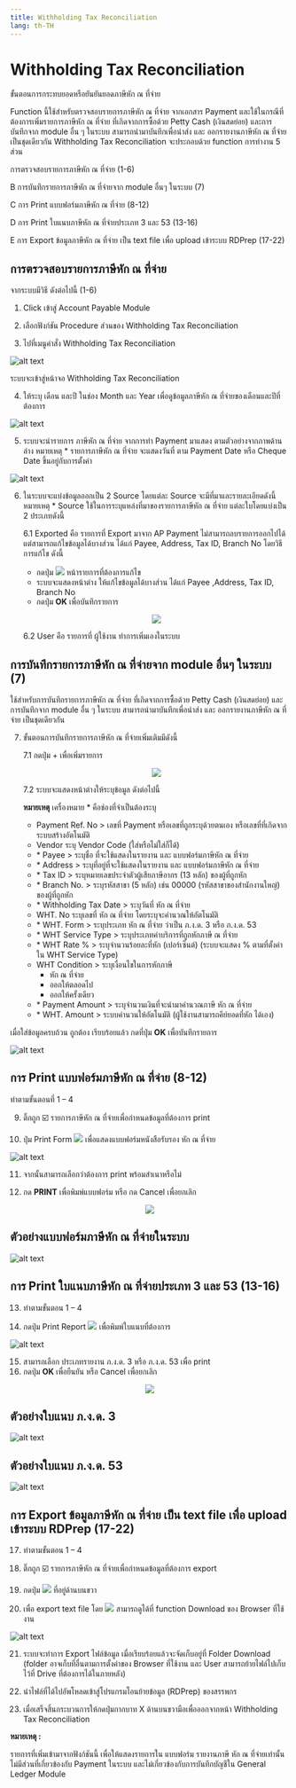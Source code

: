 ```yaml
---
title: Withholding Tax Reconciliation
lang: th-TH
---
```


# Withholding Tax Reconciliation

ขั้นตอนการกระทบยอดหรือยันยันยอดภาษีหัก ณ ที่จ่าย

Function นี้ใช้สำหรับตรวจสอบรายการภาษีหัก ณ ที่จ่าย จากเอกสาร Payment และใช้ในกรณีที่ต้องการเพิ่มรายการภาษีหัก ณ ที่จ่าย ที่เกิดจากการซื้อด้วย Petty Cash (เงินสดย่อย) และการบันทึกจาก module อื่น ๆ ในระบบ สามารถนำมาบันทึกเพื่อนำส่ง และ ออกรายงานภาษีหัก ณ ที่จ่าย เป็นชุดเดียวกัน
Withholding Tax Reconciliation จะประกอบด้วย function การทำงาน 5 ส่วน

การตรวจสอบรายการภาษีหัก ณ ที่จ่าย (1-6)

B การบันทึกรายการภาษีหัก ณ ที่จ่ายจาก module อื่นๆ ในระบบ (7)

C การ Print แบบฟอร์มภาษีหัก ณ ที่จ่าย (8-12)

D การ Print ใบแนบภาษีหัก ณ ที่จ่ายประเภท 3 และ 53 (13-16)

E การ Export ข้อมูลภาษีหัก ณ ที่จ่าย เป็น text file เพื่อ upload เข้าระบบ RDPrep (17-22)

## การตรวจสอบรายการภาษีหัก ณ ที่จ่าย

จากระบบมีวิธี ดังต่อไปนี้ (1-6)

1. Click เข้าสู่ Account Payable Module

2. เลือกฟังก์ชัน Procedure ส่วนของ Withholding Tax Reconciliation

3. ไปที่เมนูคำสั่ง Withholding Tax Reconciliation

![alt text](image-51.png)

ระบบจะเข้าสู่หน้าจอ Withholding Tax Reconciliation

4. ให้ระบุ เดือน และปี ในช่อง Month และ Year เพื่อดูข้อมูลภาษีหัก ณ ที่จ่ายของเดือนและปีที่ต้องการ

![alt text](image-52.png)

5. ระบบจะนำรายการ ภาษีหัก ณ ที่จ่าย จากการทำ Payment มาแสดง ตามตัวอย่างจากภาพด้านล่าง
   หมายเหตุ \* รายการภาษีหัก ณ ที่จ่าย จะแสดงวันที่ ตาม Payment Date หรือ Cheque Date ขึ้นอยู่กับการตั้งค่า

![alt text](image-53.png)

6. ในระบบจะแบ่งข้อมูลออกเป็น 2 Source โดยแต่ละ Source จะมีที่มาและรายละเอียดดังนี้
   หมายเหตุ \* Source ใช้ในการระบุแหล่งที่มาของรายการภาษีหัก ณ ที่จ่าย แต่ละใบโดยแบ่งเป็น 2 ประเภทดังนี้

   6.1 Exported คือ รายการที่ Export มาจาก AP Payment ไม่สามารถลบรายการออกไปได้ แต่สามารถแก้ไขข้อมูลได้บางส่วน ได้แก่ Payee, Address, Tax ID, Branch No โดยวิธีการแก้ไข ดังนี้

   - กดปุ่ม <img src="../public/edit_icon.svg" style="display: inline-block;" /> หน้ารายการที่ต้องการแก้ไข
   - ระบบจะแสดงหน้าต่าง ให้แก้ไขข้อมูลได้บางส่วน ได้แก่ Payee ,Address, Tax ID, Branch No
   - กดปุ่ม **<span class="btn">OK</span>** เพื่อบันทึกรายการ
   <p align="center">
    <img src="./image-54.png"  />
   </p>
   6.2 User คือ รายการที่ ผู้ใช้งาน ทำการเพิ่มเองในระบบ

## การบันทึกรายการภาษีหัก ณ ที่จ่ายจาก module อื่นๆ ในระบบ (7)

ใช้สำหรับการบันทึกรายการภาษีหัก ณ ที่จ่าย ที่เกิดจากการซื้อด้วย Petty Cash (เงินสดย่อย) และการบันทึกจาก module อื่น ๆ ในระบบ สามารถนำมาบันทึกเพื่อนำส่ง และ ออกรายงานภาษีหัก ณ ที่จ่าย เป็นชุดเดียวกัน

7. ขั้นตอนการบันทึกรายการภาษีหัก ณ ที่จ่ายเพิ่มเติมมีดังนี้

   7.1 กดปุ่ม + เพื่อเพิ่มรายการ
   <p align="center">
    <img src="./image-55.png"  />
   </p>
    7.2	ระบบจะแสดงหน้าต่างให้ระบุข้อมูล ดังต่อไปนี้

   **หมายเหตุ** เครื่องหมาย <span class="asterisk">\*</span> คือช่องที่จำเป็นต้องระบุ

   - Payment Ref. No > เลขที่ Payment หรือเลขที่ถูกระบุด้วยตนเอง หรือเลขที่ที่เกิดจากระบบสร้างอัตโนมัติ
   - Vendor ระบุ Vendor Code (ใส่หรือไม่ใส่ก็ได้)
   - <span class="asterisk">\*</span> Payee > ระบุชื่อ ที่จะใช้แสดงในรายงาน และ แบบฟอร์มภาษีหัก ณ ที่จ่าย
   - <span class="asterisk">\*</span> Address > ระบุที่อยู่ที่จะใช้แสดงในรายงาน และ แบบฟอร์มภาษีหัก ณ ที่จ่าย
   - <span class="asterisk">\*</span> Tax ID > ระบุหมายเลขประจำตัวผู้เสียภาษีอากร (13 หลัก) ของผู้ที่ถูกหัก
   - <span class="asterisk">\*</span> Branch No. > ระบุรหัสสาขา (5 หลัก) เช่น 00000 (รหัสสาขาของสำนักงานใหญ่) ของผู้ที่ถูกหัก
   - <span class="asterisk">\*</span> Withholding Tax Date > ระบุวันที่ หัก ณ ที่จ่าย
   - WHT. No ระบุเลขที่ หัก ณ ที่จ่าย โดยระบุจะคำนวณให้อัตโนมัติ
   - <span class="asterisk">\*</span> WHT. Form > ระบุประเภท หัก ณ ที่จ่าย ว่าเป็น ภ.ง.ด. 3 หรือ ภ.ง.ด. 53
   - <span class="asterisk">\*</span> WHT Service Type > ระบุประเภทค่าบริการที่ถูกหักภาษี ณ ที่จ่าย
   - <span class="asterisk">\*</span> WHT Rate % > ระบุจำนวนร้อยละที่หัก (เปอร์เซ็นต์) (ระบบจะแสดง % ตามที่ตั้งค่าใน WHT Service Type)
   - WHT Condition > ระบุเงื่อนไขในการหักภาษี
     - หัก ณ ที่จ่าย
     - ออกให้ตลอดไป
     - ออกให้ครั้งเดียว
   - <span class="asterisk">\*</span> Payment Amount > ระบุจำนวนเงินที่จะนำมาคำนวณภาษี หัก ณ ที่จ่าย
   - <span class="asterisk">\*</span> WHT. Amount > ระบบคำนวนให้อัตโนมัติ (ผู้ใช้งานสามารถคีย์ยอดที่หัก ได้เอง)

เมื่อใส่ข้อมูลครบถ้วน ถูกต้อง เรียบร้อยแล้ว กดที่ปุ่ม **<span class="btn">OK</span>** เพื่อบันทึกรายการ

![alt text](image-56.png)

## การ Print แบบฟอร์มภาษีหัก ณ ที่จ่าย (8-12)

ทำตามขั้นตอนที่ 1 – 4

9. ติ๊กถูก ☑️ รายการภาษีหัก ณ ที่จ่ายเพื่อกำหนดข้อมูลที่ต้องการ print

10. ปุ่ม Print Form <img src="./image-57.png" style="display: inline-block;" /> เพื่อแสดงแบบฟอร์มหนังสือรับรอง หัก ณ ที่จ่าย

![alt text](image-58.png)

11. จากนั้นสามารถเลือกว่าต้องการ print พร้อมสำเนาหรือไม่

12. กด **<span class="btn">PRINT</span>** เพื่อพิมพ์แบบฟอร์ม หรือ กด Cancel เพื่อยกเลิก

<p align="center">
    <img src="./image-59.png"  />
</p>

## ตัวอย่างแบบฟอร์มภาษีหัก ณ ที่จ่ายในระบบ

![alt text](image-60.png)

## การ Print ใบแนบภาษีหัก ณ ที่จ่ายประเภท 3 และ 53 (13-16)

13. ทำตามขั้นตอน 1 – 4

14. กดปุ่ม Print Report <img src="./image-61.png" style="display: inline-block;" /> เพื่อพิมพ์ใบแนบที่ต้องการ

![alt text](image-62.png)

15. สามารถเลือก ประเภทรายงาน ภ.ง.ด. 3 หรือ ภ.ง.ด. 53 เพื่อ print
16. กดปุ่ม **<span class="btn">OK</span>** เพื่อยืนยัน หรือ Cancel เพื่อยกเลิก

<p align="center">
    <img src="./image-63.png"  />
</p>

## ตัวอย่างใบแนบ ภ.ง.ด. 3

![alt text](image-64.png)

## ตัวอย่างใบแนบ ภ.ง.ด. 53

![alt text](image-65.png)

## การ Export ข้อมูลภาษีหัก ณ ที่จ่าย เป็น text file เพื่อ upload เข้าระบบ RDPrep (17-22)

17. ทำตามขั้นตอน 1 – 4

18. ติ๊กถูก ☑️ รายการภาษีหัก ณ ที่จ่ายเพื่อกำหนดข้อมูลที่ต้องการ export

19. กดปุ่ม <img src="./image-66.png" style="display: inline-block;" /> ที่อยู่ด้านบนขวา

20. เพื่อ export text file โดย <img src="./image-67.png" style="display: inline-block;" /> สามารถดูได้ที่ function Download ของ Browser ที่ใช้งาน

![alt text](image-68.png)

21. ระบบจะทำการ Export ไฟล์ข้อมูล เมื่อเรียบร้อยแล้วจะจัดเก็บอยู่ที่ Folder Download (folder อาจเก็บที่อื่นตามการตั้งค่าของ Browser ที่ใช้งาน และ User สามารถย้ายไฟล์ไปเก็บไว้ที่ Drive ที่ต้องการได้ในภายหลัง)

22. นำไฟล์ที่ได้ไปอัพโหลดเข้าสู่โปรแกรมโอนย้ายข้อมูล (RDPrep) ของสรรพกร

23. เมื่อเสร็จสิ้นกระบวนการให้กดปุ่มกากบาท X ด้านบนขวามือเพื่อออกจากหน้า Withholding Tax Reconciliation

**หมายเหตุ :**

รายการที่เพิ่มเข้ามาจากฟังก์ชันนี้ เพื่อให้แสดงรายการใน แบบฟอร์ม รายงานภาษี หัก ณ ที่จ่ายเท่านั้น ไม่มีส่วนที่เกี่ยวข้องกับ Payment ในระบบ และไม่เกี่ยวข้องกับการบันทึกบัญชีใน General Ledger Module
